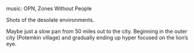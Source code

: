 music: OPN, Zones Without People

Shots of the desolate environments.

Maybe just a slow pan from 50 miles out to the city. Beginning in the outer city (Potemkin village) and gradually ending up hyper focused on the lion’s eye.
